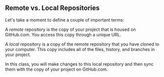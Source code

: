 [//]: # "This is used in both the CLI and Desktop course"

## Remote vs. Local Repositories

Let's take a moment to define a couple of important terms:

A *remote* repository is the copy of your project that is housed on GitHub.com. You access this copy through a unique URL.

A *local* repository is a copy of the remote repository that you have cloned to your computer. This copy includes all of the files, history, and branches in your project.

In this class, you will make changes to this local repository and then sync them with the copy of your project on GitHub.com.
